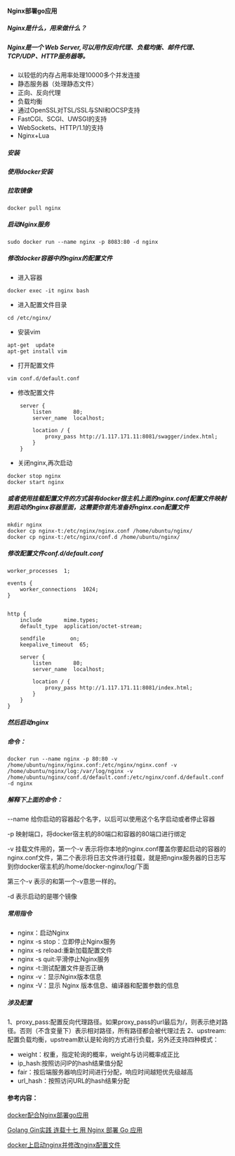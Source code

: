 #### Nginx部署go应用
##### Nginx是什么，用来做什么？
##### Nginx是一个 Web Server,可以用作反向代理、负载均衡、邮件代理、TCP/UDP、HTTP服务器等。
* 以较低的内存占用率处理10000多个并发连接
* 静态服务器（处理静态文件）
* 正向、反向代理
* 负载均衡
* 通过OpenSSL对TSL/SSL与SNI和OCSP支持
* FastCGI、SCGI、UWSGI的支持
* WebSockets、HTTP/1.1的支持
* Nginx+Lua
##### 安装
##### 使用docker安装
##### 拉取镜像
```cassandraql
docker pull nginx
```
##### 启动Nginx服务
```cassandraql
sudo docker run --name nginx -p 8083:80 -d nginx
```
##### 修改docker容器中的nginx的配置文件
* 进入容器
```cassandraql
docker exec -it nginx bash
```
* 进入配置文件目录
```cassandraql
cd /etc/nginx/
```
* 安装vim
```cassandraql
apt-get  update
apt-get install vim
```
* 打开配置文件
```cassandraql
vim conf.d/default.conf
```
* 修改配置文件
```cassandraql
    server {
        listen       80;
        server_name  localhost;

        location / {
            proxy_pass http://1.117.171.11:8081/swagger/index.html;
        }
    }
```
* 关闭nginx,再次启动
```cassandraql
docker stop nginx
docker start nginx
```
##### 或者使用挂载配置文件的方式装有docker宿主机上面的nginx.conf配置文件映射到启动的nginx容器里面，这需要你首先准备好nginx.con配置文件
```cassandraql
mkdir nginx
docker cp nginx-t:/etc/nginx/nginx.conf /home/ubuntu/nginx/
docker cp nginx-t:/etc/nginx/conf.d /home/ubuntu/nginx/
```
##### 修改配置文件conf.d/default.conf
```cassandraql
worker_processes  1;

events {
    worker_connections  1024;
}


http {
    include       mime.types;
    default_type  application/octet-stream;

    sendfile        on;
    keepalive_timeout  65;

    server {
        listen       80;
        server_name  localhost;

        location / {
            proxy_pass http://1.117.171.11:8081/index.html;
        }
    }
}
```
##### 然后启动nginx
##### 命令：
```cassandraql
docker run --name nginx -p 80:80 -v /home/ubuntu/nginx/nginx.conf:/etc/nginx/nginx.conf -v /home/ubuntu/nginx/log:/var/log/nginx -v /home/ubuntu/nginx/conf.d/default.conf:/etc/nginx/conf.d/default.conf -d nginx
```
##### 解释下上面的命令：
--name  给你启动的容器起个名字，以后可以使用这个名字启动或者停止容器

-p 映射端口，将docker宿主机的80端口和容器的80端口进行绑定

-v 挂载文件用的，第一个-v 表示将你本地的nginx.conf覆盖你要起启动的容器的nginx.conf文件，第二个表示将日志文件进行挂载，就是把nginx服务器的日志写到你docker宿主机的/home/docker-nginx/log/下面

第三个-v 表示的和第一个-v意思一样的。

-d 表示启动的是哪个镜像

##### 常用指令
* nginx：启动Nginx
* nginx -s stop：立即停止Nginx服务
* nginx -s reload:重新加载配置文件
* nginx -s quit:平滑停止Nginx服务
* nginx -t:测试配置文件是否正确
* nginx -v：显示Nginx版本信息
* nginx -V：显示 Nginx 版本信息、编译器和配置参数的信息
##### 涉及配置
1、proxy_pass:配置反向代理路径。如果proxy_pass的url最后为/，则表示绝对路径。否则（不含变量下）表示相对路径，所有路径都会被代理过去
2、upstream:配置负载均衡，upstream默认是轮询的方式进行负载，另外还支持四种模式：
* weight：权重，指定轮询的概率，weight与访问概率成正比
* ip_hash:按照访问IP的hash结果值分配
* fair：按后端服务器响应时间进行分配，响应时间越短优先级越高
* url_hash：按照访问URL的hash结果分配


#### 参考内容：
[docker配合Nginx部署go应用](https://www.cnblogs.com/ricklz/p/12996174.html)

[Golang Gin实践 连载十七 用 Nginx 部署 Go 应用](https://segmentfault.com/a/1190000016236253)

[docker上启动nginx并修改nginx配置文件](https://www.cnblogs.com/hl15/p/13686515.html)